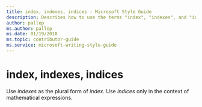 ```yaml
---
title: index, indexes, indices - Microsoft Style Guide
description: Describes how to use the terms "index", "indexes", and "indices" in Microsoft content.
author: pallep
ms.author: pallep
ms.date: 01/19/2018
ms.topic: contributor-guide
ms.service: microsoft-writing-style-guide
---
```


# index, indexes, indices

Use *indexes* as the plural form of *index.* Use *indices* only in the context of mathematical expressions.
